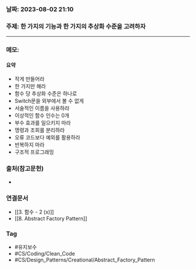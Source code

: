 ### 날짜: 2023-08-02 21:10

### 주제: 한 가지의 기능과 한 가지의 추상화 수준을 고려하자
---
### 메모: 
#### 요약 
- 작게 만들어라 
- 한 가지만 해라 
- 함수 당 추상화 수준은 하나로 
- Switch문을 외부에서 볼 수 없게 
- 서술적인 이름을 사용하라 
- 이상적인 함수 인수는 0개
- 부수 효과를 일으키지 마라 
- 명령과 조회를 분리하라 
- 오류 코드보다 예외를 활용하라 
- 반복하지 마라 
- 구조적 프로그래밍 

### 출처(참고문헌) 
- 

### 연결문서 
- [[3. 함수 - 2 (x)]]
- [[8. Abstract Factory Pattern]]

### Tag
- #유지보수 
- #CS/Coding/Clean_Code
- #CS/Design_Patterns/Creational/Abstract_Factory_Pattern 